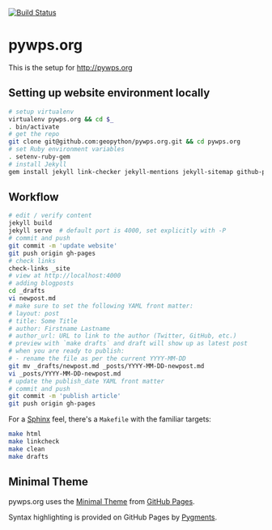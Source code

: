 
[![Build Status](https://travis-ci.org/geopython/pywps.org.png)](https://travis-ci.org/geopython/pywps.org)

# pywps.org

This is the setup for http://pywps.org

## Setting up website environment locally

```bash
# setup virtualenv
virtualenv pywps.org && cd $_
. bin/activate
# get the repo
git clone git@github.com:geopython/pywps.org.git && cd pywps.org
# set Ruby environment variables
. setenv-ruby-gem
# install Jekyll
gem install jekyll link-checker jekyll-mentions jekyll-sitemap github-pages
```

## Workflow

```bash
# edit / verify content
jekyll build
jekyll serve  # default port is 4000, set explicitly with -P 
# commit and push
git commit -m 'update website'
git push origin gh-pages
# check links
check-links _site
# view at http://localhost:4000
# adding blogposts
cd _drafts
vi newpost.md
# make sure to set the following YAML front matter:
# layout: post
# title: Some Title
# author: Firstname Lastname
# author_url: URL to link to the author (Twitter, GitHub, etc.)
# preview with `make drafts` and draft will show up as latest post
# when you are ready to publish:
# - rename the file as per the current YYYY-MM-DD
git mv _drafts/newpost.md _posts/YYYY-MM-DD-newpost.md
vi _posts/YYYY-MM-DD-newpost.md
# update the publish_date YAML front matter
# commit and push
git commit -m 'publish article'
git push origin gh-pages
```

For a [Sphinx](http://sphinx-doc.org/) feel, there's a `Makefile` with
the familiar targets:

```bash
make html
make linkcheck
make clean
make drafts
```

## Minimal Theme

pywps.org uses the [Minimal Theme](http://orderedlist.github.com/minimal) from [GitHub Pages](http://pages.github.com/).

Syntax highlighting is provided on GitHub Pages by [Pygments](http://pygments.org).
